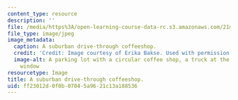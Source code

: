 ```yaml
---
content_type: resource
description: ''
file: /media/https%3A/open-learning-course-data-rc.s3.amazonaws.com/21m-873-theater-arts-topics-suburbia-january-iap-2008/ff23012d0f0b07045a9621c13a188536_coffee.jpg
file_type: image/jpeg
image_metadata:
  caption: A suburban drive-through coffeeshop.
  credit: 'Credit: Image courtesy of Erika Bakse. Used with permission.'
  image-alt: A parking lot with a circular coffee shop, a truck at the drive-thru
    window
resourcetype: Image
title: A suburban drive-through coffeeshop.
uid: ff23012d-0f0b-0704-5a96-21c13a188536
---
```

